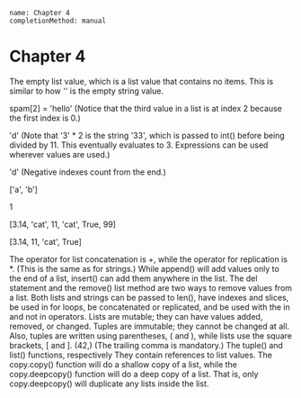 ```ngMeta
name: Chapter 4
completionMethod: manual
```
# Chapter 4
The empty list value, which is a list value that contains no items. This is similar to how '' is the empty string value.

spam[2] = 'hello' (Notice that the third value in a list is at index 2 because the first index is 0.)

'd' (Note that '3' * 2 is the string '33', which is passed to int() before being divided by 11. This eventually evaluates to 3. Expressions can be used wherever values are used.)

'd' (Negative indexes count from the end.)

['a', 'b']

1

[3.14, 'cat', 11, 'cat', True, 99]

[3.14, 11, 'cat', True]

The operator for list concatenation is +, while the operator for replication is *. (This is the same as for strings.)
While append() will add values only to the end of a list, insert() can add them anywhere in the list.
The del statement and the remove() list method are two ways to remove values from a list.
Both lists and strings can be passed to len(), have indexes and slices, be used in for loops, be concatenated or replicated, and be used with the in and not in operators.
Lists are mutable; they can have values added, removed, or changed. Tuples are immutable; they cannot be changed at all. Also, tuples are written using parentheses, ( and ), while lists use the square brackets, [ and ].
(42,) (The trailing comma is mandatory.)
The tuple() and list() functions, respectively
They contain references to list values.
The copy.copy() function will do a shallow copy of a list, while the copy.deepcopy() function will do a deep copy of a list. That is, only copy.deepcopy() will duplicate any lists inside the list.